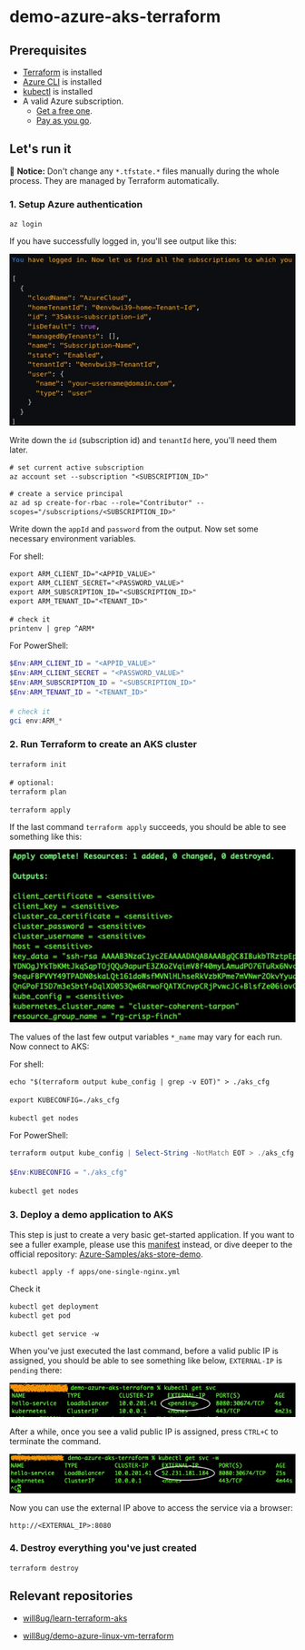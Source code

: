 # demo-azure-aks-terraform

## Prerequisites

* [Terraform](https://developer.hashicorp.com/terraform/install) is installed
* [Azure CLI](https://learn.microsoft.com/en-us/cli/azure/install-azure-cli) is installed
* [kubectl](https://kubernetes.io/releases/download/) is installed
* A valid Azure subscription.
    - [Get a free one](https://azure.microsoft.com/en-us/free/).
    - [Pay as you go](https://azure.microsoft.com/en-us/pricing/purchase-options/pay-as-you-go).

## Let's run it

:bell: **Notice:** Don't change any `*.tfstate.*` files manually during the whole process. 
They are managed by Terraform automatically.

### 1. Setup Azure authentication

```shell
az login
```

If you have successfully logged in, you'll see output like this:

![az-login-successfully](resources/az-login-successfully.jpg)

Write down the `id` (subscription id) and `tenantId` here, you'll need them later.

```shell
# set current active subscription
az account set --subscription "<SUBSCRIPTION_ID>"
```

```shell
# create a service principal
az ad sp create-for-rbac --role="Contributor" --scopes="/subscriptions/<SUBSCRIPTION_ID>"
```

Write down the `appId` and `password` from the output. Now set some necessary environment variables.

For shell:

```shell
export ARM_CLIENT_ID="<APPID_VALUE>"
export ARM_CLIENT_SECRET="<PASSWORD_VALUE>"
export ARM_SUBSCRIPTION_ID="<SUBSCRIPTION_ID>"
export ARM_TENANT_ID="<TENANT_ID>"

# check it
printenv | grep ^ARM*
```

For PowerShell:

```powershell
$Env:ARM_CLIENT_ID = "<APPID_VALUE>"
$Env:ARM_CLIENT_SECRET = "<PASSWORD_VALUE>"
$Env:ARM_SUBSCRIPTION_ID = "<SUBSCRIPTION_ID>"
$Env:ARM_TENANT_ID = "<TENANT_ID>"

# check it
gci env:ARM_*
```

### 2. Run Terraform to create an AKS cluster

```shell
terraform init

# optional:
terraform plan

terraform apply
```

If the last command `terraform apply` succeeds, you should be able to see something like this:

![end-of-apply](resources/end-of-apply.jpg)

The values of the last few output variables `*_name` may vary for each run. Now connect to AKS:

For shell:

```shell
echo "$(terraform output kube_config | grep -v EOT)" > ./aks_cfg

export KUBECONFIG=./aks_cfg

kubectl get nodes
```

For PowerShell:

```powershell
terraform output kube_config | Select-String -NotMatch EOT > ./aks_cfg

$Env:KUBECONFIG = "./aks_cfg"

kubectl get nodes
```

### 3. Deploy a demo application to AKS

This step is just to create a very basic get-started application. If you want to see a fuller example, 
please use this [manifest](https://github.com/Azure-Samples/aks-store-demo/blob/main/aks-store-quickstart.yaml) instead,
or dive deeper to the official repository: [Azure-Samples/aks-store-demo](https://github.com/Azure-Samples/aks-store-demo).

```shell
kubectl apply -f apps/one-single-nginx.yml
```

Check it
```shell
kubectl get deployment
kubectl get pod

kubectl get service -w
```

When you've just executed the last command, before a valid public IP is assigned, you should be able to see something 
like below, `EXTERNAL-IP` is `pending` there:

![svc-external-ip-pending](resources/svc-external-ip-pending.jpg)

After a while, once you see a valid public IP is assigned, press `CTRL+C` to terminate the command.

![svc-external-ip-available](resources/svc-external-ip-available.jpg)

Now you can use the external IP above to access the service via a browser:

```
http://<EXTERNAL_IP>:8080
```

### 4. Destroy everything you've just created
```shell
terraform destroy
```

## Relevant repositories

* [will8ug/learn-terraform-aks](https://github.com/will8ug/learn-terraform-aks)

* [will8ug/demo-azure-linux-vm-terraform](https://github.com/will8ug/demo-azure-linux-vm-terraform)
